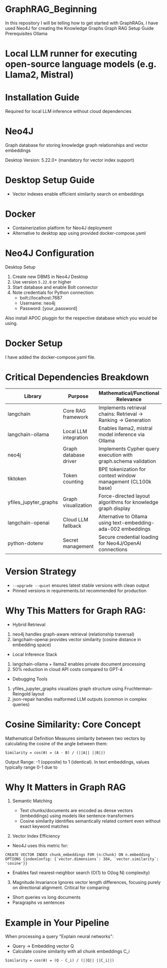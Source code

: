 # GraphRAG_Beginning
In this repository I will be telling how to get started with GraphRAGs, I have used Neo4J for creating the Knowledge Graphs
Graph RAG Setup Guide
Prerequisites
Ollama

# Local LLM runner for executing open-source language models (e.g. Llama2, Mistral)

# Installation Guide
Required for local LLM inference without cloud dependencies

# Neo4J

Graph database for storing knowledge graph relationships and vector embeddings

Desktop Version: 5.22.0+ (mandatory for vector index support)

# Desktop Setup Guide
- Vector indexes enable efficient similarity search on embeddings

# Docker

- Containerization platform for Neo4J deployment
- Alternative to desktop app using provided docker-compose.yaml

# Neo4J Configuration
Desktop Setup
1. Create new DBMS in Neo4J Desktop
2. Use version `5.22.0` or higher
3. Start database and enable Bolt connector
4. Note credentials for Python connection:
   - bolt://localhost:7687
   - Username: neo4j
   - Password: [your_password]

Also install APOC pluggin for the respective database which you would be using. 

# Docker Setup
I have added the docker-compose.yaml file.

# Critical Dependencies Breakdown
| Library   	         | Purpose	            | Mathematical/Functional Relevance                               |
|-----------------------|-----------------------|-----------------------------------------------------------------|
| langchain	            | Core RAG framework    | Implements retrieval chains: Retrieval → Ranking → Generation   |
| langchain-ollama      | Local LLM integration | Enables llama2, mistral model inference via Ollama              |
| neo4j	               | Graph database driver |	Implements Cypher query execution with graph.schema validation |
| tiktoken              |	Token counting       | BPE tokenization for context window management (CL100k base)    |
| yfiles_jupyter_graphs |	Graph visualization  |	Force-directed layout algorithms for knowledge graph display   |
| langchain-openai      | Cloud LLM fallback    |	Alternative to Ollama using text-embedding-ada-002 embeddings  |
| python-dotenv	      | Secret management     |	Secure credential loading for Neo4J/OpenAI connections         |


# Version Strategy
- `--upgrade --quiet` ensures latest stable versions with clean output
- Pinned versions in requirements.txt recommended for production

# Why This Matters for Graph RAG:

- Hybrid Retrieval
1. neo4j handles graph-aware retrieval (relationship traversal)
2. langchain-openai provides vector similarity (cosine distance in embedding space)

- Local Inference Stack
1. langchain-ollama + llama2 enables private document processing
2. 50% reduction in cloud API costs compared to GPT-4

- Debugging Tools
1. yfiles_jupyter_graphs visualizes graph structure using Fruchterman-Reingold layout
2. json-repair handles malformed LLM outputs (common in complex queries)

# Cosine Similarity: Core Concept
Mathematical Definition
Measures similarity between two vectors by calculating the cosine of the angle between them:
```
Similarity = cos(θ) = (A · B) / (||A|| ||B||)
```
Output Range: -1 (opposite) to 1 (identical). In text embeddings, values typically range 0-1 due to

# Why It Matters in Graph RAG
1. Semantic Matching
   - Text chunks/documents are encoded as dense vectors (embeddings) using models like sentence-transformers
   - Cosine similarity identifies semantically related content even without exact keyword matches

2. Vector Index Efficiency
- Neo4J uses this metric for:

```
CREATE VECTOR INDEX chunk_embeddings FOR (n:Chunk) ON n.embedding OPTIONS {indexConfig: {`vector.dimensions`: 384, `vector.similarity`: 'cosine'}}
```
- Enables fast nearest-neighbor search (O(1) to O(log N) complexity)
  
3. Magnitude Invariance
Ignores vector length differences, focusing purely on directional alignment. Critical for comparing:
- Short queries vs long documents
- Paragraphs vs sentences

# Example in Your Pipeline
When processing a query "Explain neural networks":
- Query → Embedding vector Q
- Calculate cosine similarity with all chunk embeddings C_i
```
Similarity = cos(θ) = (Q · C_i) / (||Q|| ||C_i||)
```

